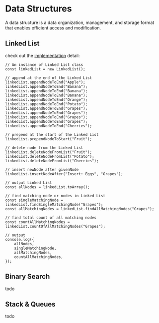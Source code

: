# Data Structures
A data structure is a data organization, management, and storage format that enables efficient access and modification.

## Linked List
check out the [implementation](src/implementation/LinkedList.js) detail: 

```
// An instance of Linked List class
const linkedList = new LinkedList();

// append at the end of the Linked List
linkedList.appendNodeToEnd("Apple");
linkedList.appendNodeToEnd("Banana");
linkedList.appendNodeToEnd("Banana");
linkedList.appendNodeToEnd("Banana");
linkedList.appendNodeToEnd("Orange");
linkedList.appendNodeToEnd("Potato");
linkedList.appendNodeToEnd("Grapes");
linkedList.appendNodeToEnd("Grapes");
linkedList.appendNodeToEnd("Grapes");
linkedList.appendNodeToEnd("Grapes");
linkedList.appendNodeToEnd("Cherries");

// prepend at the start of the Linked List
linkedList.prependNodeToStart("Fruit");

// delete node from the Linked List
linkedList.deleteNodeFromList("Fruit");
linkedList.deleteNodeFromList("Potato");
linkedList.deleteNodeFromList("Cherries");

// insert newNode after givenNode
linkedList.insertNodeAfter("Insert: Eggs", "Grapes");

// output Linked List
const allNodes = linkedList.toArray();

// find matching node or nodes in Linked List
const singleMatchingNode = linkedList.findSingleMatchingNode("Grapes");
const allMatchingNodes = linkedList.findAllMatchingNodes("Grapes");

// find total count of all matching nodes
const countAllMatchingNodes = linkedList.countOfAllMatchingNodes("Grapes");

// output
console.log({
    allNodes,
    singleMatchingNode,
    allMatchingNodes,
    countAllMatchingNodes,
});
```

## Binary Search
todo

## Stack & Queues
todo
